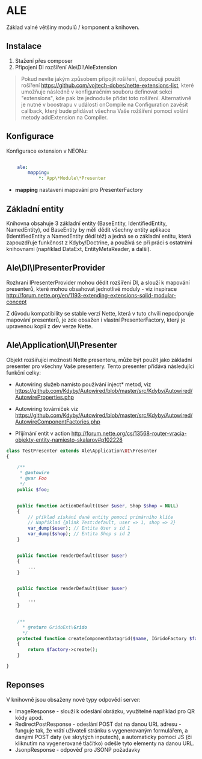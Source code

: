 ALE
===

Základ valné většiny modulů / komponent a knihoven.


Instalace
---------

1. Stažení přes composer
2. Připojení DI rozšíření Ale\DI\AleExtension

> Pokud nevíte jakým způsobem připojit rošíření, dopoučuji použít rošíření https://github.com/vojtech-dobes/nette-extensions-list, které umožňuje následně v konfiguračním souboru definovat sekci "extensions", kde pak lze jednoduše přidat toto rošíření. Alternativně je nutné v boostrapu v události onCompile na Configuration zavěsit callback, který bude přidávat všechna Vaše rožšíření pomocí volání metody addExtension na Compiler.


Konfigurace
-----------

Konfigurace extension v NEONu:

```yaml

	ale:
		mapping:
			*: App\*Module\*Presenter

```

- **mapping** nastavení mapování pro PresenterFactory


Základní entity
---------------

Knihovna obsahuje 3 základní entity (BaseEntity, IdentifiedEntity, NamedEntity), od BaseEntity by měli dědit všechny entity aplikace (IdentifiedEntity a NamedEntity dědí též) a jedná se o základní entitu, která zapouzdřuje funkčnost z Kdyby/Doctrine, a používá se při práci s ostatními knihovnami (například DataExt, EntityMetaReader, a další).


Ale\DI\IPresenterProvider
------------------

Rozhraní IPresenterProvider mohou dědit rozšíření DI, a slouží k mapování presenterů, které mohou obsahovat jednotlivé moduly - viz inspirace http://forum.nette.org/en/1193-extending-extensions-solid-modular-concept

Z důvodu kompatibility se stable verzí Nette, která v tuto chvíli nepodporuje mapování presenterů, je zde obsažen i vlastní PresenterFactory, který je upravenou kopií z dev verze Nette.


Ale\Application\UI\Presenter
----------------------------

Objekt rozšiřující možnosti Nette presenteru, může být použit jako základní presenter pro všechny Vaše presentery. Tento presenter přidává následující funkční celky:

- Autowiring služeb namísto používání inject* metod, viz https://github.com/Kdyby/Autowired/blob/master/src/Kdyby/Autowired/AutowireProperties.php

- Autowiring továrniček viz https://github.com/Kdyby/Autowired/blob/master/src/Kdyby/Autowired/AutowireComponentFactories.php

- Přijímání entit v action http://forum.nette.org/cs/13568-router-vracia-objekty-entity-namiesto-skalarov#p102228


```php
class TestPresenter extends Ale\Application\UI\Presenter
{

	/**
	 * @autowire
	 * @var Foo
	 */
	public $foo;


    public function actionDefault(User $user, Shop $shop = NULL)
    {
        // příklad získání dané entity pomocí primárního klíče
        // Například {plink Test:default, user => 1, shop => 2}
        var_dump($user); // Entita User s id 1
        var_dump($shop); // Entita Shop s id 2
    }


    public function renderDefault(User $user)
    {
        ...
    }


    public function renderDefault(User $user)
    {
        ...
    }


    /**
      * @return GridoExt\Grido
      */
    protected function createComponentDatagrid($name, IGridoFactory $factory)
    {
    	return $factory->create();
    }

}

```


Reponses
--------

V knihovně jsou obsaženy nové typy odpovědí server:

- ImageResponse - slouží k odeslání obrázku, využitelné například pro QR kódy apod.
- RedirectPostResponse - odeslání POST dat na danou URL adresu - funguje tak, že vrátí uživateli stránku s vygenerovaným formulářem, a danými POST daty (ve skrytých inputech), a automaticky pomocí JS (či kliknutím na vygenerované tlačítko) odešle tyto elementy na danou URL.
- JsonpResponse - odpověď pro JSONP požadavky